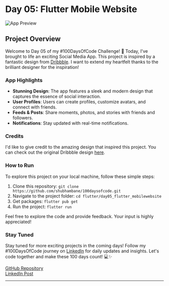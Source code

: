 # Day 05: Flutter Mobile Website

![App Preview](assets/gitImages/day05.png)

## Project Overview

Welcome to Day 05 of my #100DaysOfCode Challenge! 🚀 Today, I've brought to life an exciting Social Media App. This project is inspired by a fantastic design from [Dribbble](https://dribbble.com). I want to extend my heartfelt thanks to the brilliant designer for the inspiration!

### App Highlights

- **Stunning Design**: The app features a sleek and modern design that captures the essence of social interaction.
- **User Profiles**: Users can create profiles, customize avatars, and connect with friends.
- **Feeds & Posts**: Share moments, photos, and stories with friends and followers.
- **Notifications**: Stay updated with real-time notifications.

### Credits

I'd like to give credit to the amazing design that inspired this project. You can check out the original Dribbble design [here](https://dribbble.com/shots/22780213-Mobile-Website-Concept).

### How to Run

To explore this project on your local machine, follow these simple steps:

1. Clone this repository: `git clone https://github.com/shubhambane/100daysofcode.git`
2. Navigate to the project folder: `cd flutter/day05_flutter_mobilewebsite`
3. Get packages: `flutter pub get`
3. Run the project: `flutter run`

Feel free to explore the code and provide feedback. Your input is highly appreciated!

### Stay Tuned

Stay tuned for more exciting projects in the coming days! Follow my #100DaysOfCode journey on [LinkedIn](https://www.linkedin.com/in/shubham-bane) for daily updates and insights. Let's code together and make these 100 days count! 💻✨

[GitHub Repository](https://github.com/shubhambane/100daysofcode)
<br>
[LinkedIn Post](https://www.linkedin.com/in/shubham-bane)


---
